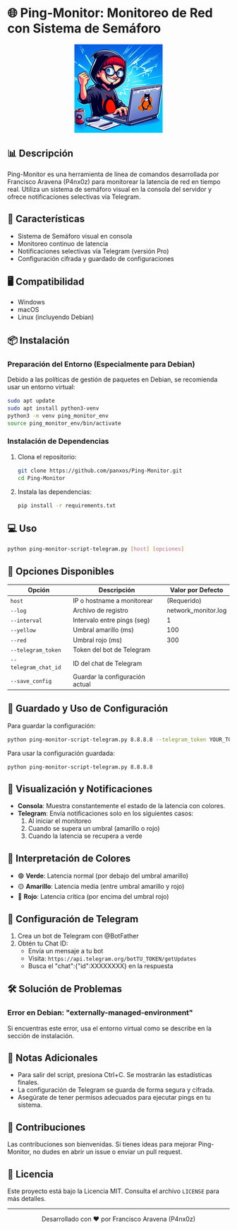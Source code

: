 # 🌐 Ping-Monitor: Monitoreo de Red con Sistema de Semáforo

<p align="center">
  <img src="https://raw.githubusercontent.com/panxos/ConfServerDebian/main/panxos_logo.png" alt="Logo" width="200" height="200">
</p>

## 📊 Descripción

Ping-Monitor es una herramienta de línea de comandos desarrollada por Francisco Aravena (P4nx0z) para monitorear la latencia de red en tiempo real. Utiliza un sistema de semáforo visual en la consola del servidor y ofrece notificaciones selectivas vía Telegram.

## 🌟 Características

- Sistema de Semáforo visual en consola
- Monitoreo continuo de latencia
- Notificaciones selectivas vía Telegram (versión Pro)
- Configuración cifrada y guardado de configuraciones

## 🖥️ Compatibilidad

- Windows
- macOS
- Linux (incluyendo Debian)

## 📦 Instalación

### Preparación del Entorno (Especialmente para Debian)

Debido a las políticas de gestión de paquetes en Debian, se recomienda usar un entorno virtual:

```bash
sudo apt update
sudo apt install python3-venv
python3 -m venv ping_monitor_env
source ping_monitor_env/bin/activate
```

### Instalación de Dependencias

1. Clona el repositorio:
   ```bash
   git clone https://github.com/panxos/Ping-Monitor.git
   cd Ping-Monitor
   ```

2. Instala las dependencias:
   ```bash
   pip install -r requirements.txt
   ```

## 💻 Uso

```bash
python ping-monitor-script-telegram.py [host] [opciones]
```

## 🔧 Opciones Disponibles

| Opción | Descripción | Valor por Defecto |
|--------|-------------|-------------------|
| `host` | IP o hostname a monitorear | (Requerido) |
| `--log` | Archivo de registro | network_monitor.log |
| `--interval` | Intervalo entre pings (seg) | 1 |
| `--yellow` | Umbral amarillo (ms) | 100 |
| `--red` | Umbral rojo (ms) | 300 |
| `--telegram_token` | Token del bot de Telegram | |
| `--telegram_chat_id` | ID del chat de Telegram | |
| `--save_config` | Guardar la configuración actual | |

## 💾 Guardado y Uso de Configuración

Para guardar la configuración:

```bash
python ping-monitor-script-telegram.py 8.8.8.8 --telegram_token YOUR_TOKEN --telegram_chat_id YOUR_CHAT_ID --save_config
```

Para usar la configuración guardada:

```bash
python ping-monitor-script-telegram.py 8.8.8.8
```

## 🎨 Visualización y Notificaciones

- **Consola**: Muestra constantemente el estado de la latencia con colores.
- **Telegram**: Envía notificaciones solo en los siguientes casos:
  1. Al iniciar el monitoreo
  2. Cuando se supera un umbral (amarillo o rojo)
  3. Cuando la latencia se recupera a verde

## 🚦 Interpretación de Colores

- 🟢 **Verde**: Latencia normal (por debajo del umbral amarillo)
- 🟡 **Amarillo**: Latencia media (entre umbral amarillo y rojo)
- 🔴 **Rojo**: Latencia crítica (por encima del umbral rojo)

## 🔔 Configuración de Telegram

1. Crea un bot de Telegram con @BotFather
2. Obtén tu Chat ID:
   - Envía un mensaje a tu bot
   - Visita: `https://api.telegram.org/botTU_TOKEN/getUpdates`
   - Busca el "chat":{"id":XXXXXXXX} en la respuesta

## 🛠️ Solución de Problemas

### Error en Debian: "externally-managed-environment"

Si encuentras este error, usa el entorno virtual como se describe en la sección de instalación.

## 📝 Notas Adicionales

- Para salir del script, presiona Ctrl+C. Se mostrarán las estadísticas finales.
- La configuración de Telegram se guarda de forma segura y cifrada.
- Asegúrate de tener permisos adecuados para ejecutar pings en tu sistema.

## 🤝 Contribuciones

Las contribuciones son bienvenidas. Si tienes ideas para mejorar Ping-Monitor, no dudes en abrir un issue o enviar un pull request.

## 📜 Licencia

Este proyecto está bajo la Licencia MIT. Consulta el archivo `LICENSE` para más detalles.

---

<p align="center">
  Desarrollado con ❤️ por Francisco Aravena (P4nx0z)
</p>
